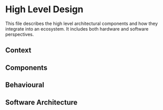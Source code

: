 # High Level Design

This file describes the high level architectural components and how they integrate into an ecosystem. It includes both hardware and software perspectives.

## Context

## Components

## Behavioural

## Software Architecture
